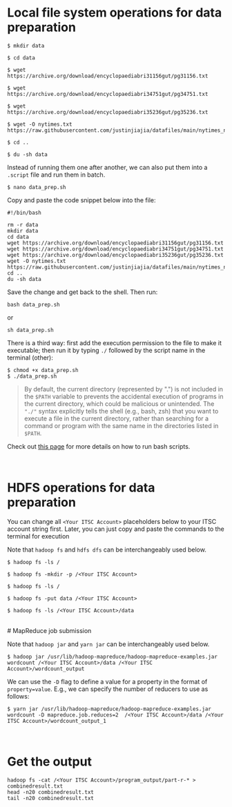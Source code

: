 
# Local file system operations for data preparation


```shell
$ mkdir data

$ cd data

$ wget https://archive.org/download/encyclopaediabri31156gut/pg31156.txt

$ wget https://archive.org/download/encyclopaediabri34751gut/pg34751.txt

$ wget https://archive.org/download/encyclopaediabri35236gut/pg35236.txt

$ wget -O nytimes.txt https://raw.githubusercontent.com/justinjiajia/datafiles/main/nytimes_news_articles.txt

$ cd ..

$ du -sh data
```

Instead of running them one after another, we can also put them into a `.script` file and run them in batch.

```shell
$ nano data_prep.sh
```


Copy and paste the code snippet below into the file:

```shell
#!/bin/bash

rm -r data
mkdir data
cd data
wget https://archive.org/download/encyclopaediabri31156gut/pg31156.txt
wget https://archive.org/download/encyclopaediabri34751gut/pg34751.txt
wget https://archive.org/download/encyclopaediabri35236gut/pg35236.txt
wget -O nytimes.txt https://raw.githubusercontent.com/justinjiajia/datafiles/main/nytimes_news_articles.txt
cd ..
du -sh data
```

Save the change and get back to the shell. Then run:

```shell
bash data_prep.sh
```
or 

```shell
sh data_prep.sh
```

There is a third way: first add the execution permission to the file to make it executable; then run it by typing `./` followed by the script name in the terminal (other):

```shell
$ chmod +x data_prep.sh
$ ./data_prep.sh
```
> By default, the current directory (represented by ".") is not included in the `$PATH` variable to prevents the accidental execution of programs in the current directory, which could be malicious or unintended. The `"./"` syntax explicitly tells the shell (e.g., bash, zsh) that you want to execute a file in the current directory, rather than searching for a command or program with the same name in the directories listed in `$PATH`.

Check out [this page](https://www.geeksforgeeks.org/how-to-run-bash-script-in-linux/) for more details on how to run bash scripts.


<br>

# HDFS operations for data preparation

You can change all `<Your ITSC Account>` placeholders below to your ITSC account string first. 
Later, you can just copy and paste the commands to the terminal for execution

Note that `hadoop fs` and `hdfs dfs` can be interchangeably used below.
 
```shell
$ hadoop fs -ls /

$ hadoop fs -mkdir -p /<Your ITSC Account>

$ hadoop fs -ls /

$ hadoop fs -put data /<Your ITSC Account>

$ hadoop fs -ls /<Your ITSC Account>/data
```

<br>
# MapReduce job submission


Note that `hadoop jar` and `yarn jar` can be interchangeably used below.

```shell
$ hadoop jar /usr/lib/hadoop-mapreduce/hadoop-mapreduce-examples.jar wordcount /<Your ITSC Account>/data /<Your ITSC Account>/wordcount_output
```

We can use the `-D` flag to define a value for a property in the format of `property=value`.
E.g., we can specify the number of reducers to use as follows:

```shell
$ yarn jar /usr/lib/hadoop-mapreduce/hadoop-mapreduce-examples.jar wordcount -D mapreduce.job.reduces=2  /<Your ITSC Account>/data /<Your ITSC Account>/wordcount_output_1
```

<br>

# Get the output

```shell
hadoop fs -cat /<Your ITSC Account>/program_output/part-r-* > combinedresult.txt
head -n20 combinedresult.txt
tail -n20 combinedresult.txt
```



